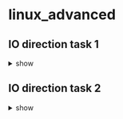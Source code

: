 # linux_advanced

## IO direction task 1 

<details><summary>show</summary>
<p>

```bash
  1. 
  2. run ifconfig command store output from line number  2 to 5 in a file io.txt under Desktop folder 
  3. count number of character in io.txt and store back in the same file 
  4. make sure file has all the content from point 1 to 2  
  5. copy io.txt to /mnt/
  6. change owner of /mnt/io.txt as root 
  7. group of this file must be koolgrp 
```

</p>
</details>

## IO direction task 2

<details><summary>show</summary>
<p>

```bash
  1. 
  2. complete this task uisng non root user
  3. store all the rows of /etc/passwd file into myshell.txt under Desktop 
  4. every row must contain  bash  
  5. copy io.txt to /mnt/
  6. change owner of /mnt/io.txt as root 
  7. group of this file must be koolgrp 
```

</p>
</details>

